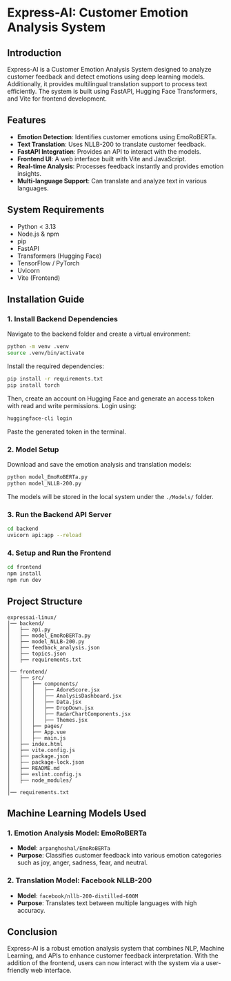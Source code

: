 # Express-AI: Customer Emotion Analysis System

## Introduction
Express-AI is a Customer Emotion Analysis System designed to analyze customer feedback and detect emotions using deep learning models. Additionally, it provides multilingual translation support to process text efficiently. The system is built using FastAPI, Hugging Face Transformers, and Vite for frontend development.

## Features
- **Emotion Detection**: Identifies customer emotions using EmoRoBERTa.
- **Text Translation**: Uses NLLB-200 to translate customer feedback.
- **FastAPI Integration**: Provides an API to interact with the models.
- **Frontend UI**: A web interface built with Vite and JavaScript.
- **Real-time Analysis**: Processes feedback instantly and provides emotion insights.
- **Multi-language Support**: Can translate and analyze text in various languages.

## System Requirements
- Python < 3.13
- Node.js & npm
- pip
- FastAPI
- Transformers (Hugging Face)
- TensorFlow / PyTorch
- Uvicorn
- Vite (Frontend)

## Installation Guide

### 1. Install Backend Dependencies
Navigate to the backend folder and create a virtual environment:
```sh
python -m venv .venv
source .venv/bin/activate
```
Install the required dependencies:
```sh
pip install -r requirements.txt
pip install torch
```

Then, create an account on Hugging Face and generate an access token with read and write permissions. Login using:
```sh
huggingface-cli login
```
Paste the generated token in the terminal.

### 2. Model Setup
Download and save the emotion analysis and translation models:
```sh
python model_EmoRoBERTa.py
python model_NLLB-200.py
```
The models will be stored in the local system under the `./Models/` folder.

### 3. Run the Backend API Server
```sh
cd backend
uvicorn api:app --reload
```

### 4. Setup and Run the Frontend
```sh
cd frontend
npm install
npm run dev
```

## Project Structure
```
expressai-linux/
│── backend/                 
│   ├── api.py               
│   ├── model_EmoRoBERTa.py                
│   ├── model_NLLB-200.py    
│   ├── feedback_analysis.json 
│   ├── topics.json          
│   ├── requirements.txt     
│
│── frontend/                
│   ├── src/                 
│   │   ├── components/
│   │   │   ├── AdoreScore.jsx
│   │   │   ├── AnalysisDashboard.jsx
│   │   │   ├── Data.jsx
│   │   │   ├── DropDown.jsx
│   │   │   ├── RadarChartComponents.jsx
│   │   │   ├── Themes.jsx      
│   │   ├── pages/           
│   │   ├── App.vue          
│   │   ├── main.js          
│   ├── index.html           
│   ├── vite.config.js       
│   ├── package.json         
│   ├── package-lock.json    
│   ├── README.md            
│   ├── eslint.config.js     
│   ├── node_modules/        
│
│── requirements.txt
```

## Machine Learning Models Used

### 1. Emotion Analysis Model: EmoRoBERTa
- **Model**: `arpanghoshal/EmoRoBERTa`
- **Purpose**: Classifies customer feedback into various emotion categories such as joy, anger, sadness, fear, and neutral.

### 2. Translation Model: Facebook NLLB-200
- **Model**: `facebook/nllb-200-distilled-600M`
- **Purpose**: Translates text between multiple languages with high accuracy.

## Conclusion
Express-AI is a robust emotion analysis system that combines NLP, Machine Learning, and APIs to enhance customer feedback interpretation. With the addition of the frontend, users can now interact with the system via a user-friendly web interface.

